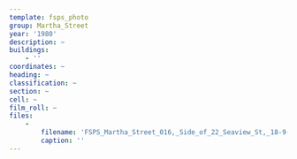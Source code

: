 ```yaml
---
template: fsps_photo
group: Martha_Street
year: '1980'
description: ~
buildings:
    - ''
coordinates: ~
heading: ~
classification: ~
section: ~
cell: ~
film_roll: ~
files:
    -
        filename: 'FSPS_Martha_Street_016,_Side_of_22_Seaview_St,_18-9-N,_1980.png'
        caption: ''
---
```

